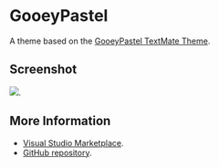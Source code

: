 # GooeyPastel

A theme based on the [GooeyPastel TextMate Theme](http://colorsublime.com/theme/GooeyPastel).


## Screenshot
![](https://raw.githubusercontent.com/gerane/VSCodeThemes/master/gerane.Theme-GooeyPastel/screenshot.png).


## More Information
* [Visual Studio Marketplace](https://marketplace.visualstudio.com/items/gerane.Theme-GooeyPastel).
* [GitHub repository](https://github.com/gerane/VSCodeThemes).
